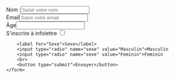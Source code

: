 <body>
    <form action="">
        <label for="nom">Nom :</label><input type="text" name="nom" 
        maxlength=25 
        placeholder="Saisir votre nom">
        <br>
        <label for="email">Email</label><input type="email" name="email" placeholder="Saisir votre email"> 
        <br>
        <label for="Âge">Âge</label><input type="text" name="age">
        <br>
        <label for="Message">S'inscrire à infolettre</label>
        <input type="checkbox">
        <br>
        
        <label for="Sexe">Sexe</label>
        <input type="radio" name="sexe" value="Masculin">Masculin
        <input type="radio" name="sexe" value="Feminin">Feminin
        <br>
        <button type="submit">Envoyer</button>
    </form>
</body>
